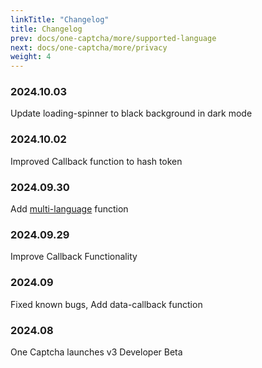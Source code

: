 ```yaml
---
linkTitle: "Changelog"
title: Changelog
prev: docs/one-captcha/more/supported-language
next: docs/one-captcha/more/privacy
weight: 4
---
```


### 2024.10.03

Update loading-spinner to black background in dark mode

### 2024.10.02

Improved Callback function to hash token

### 2024.09.30

Add [multi-language](https://docs.xyehr.cn/docs/one-captcha/more/supported-language) function

### 2024.09.29

Improve Callback Functionality

### 2024.09

Fixed known bugs, Add data-callback function

### 2024.08

One Captcha launches v3 Developer Beta
